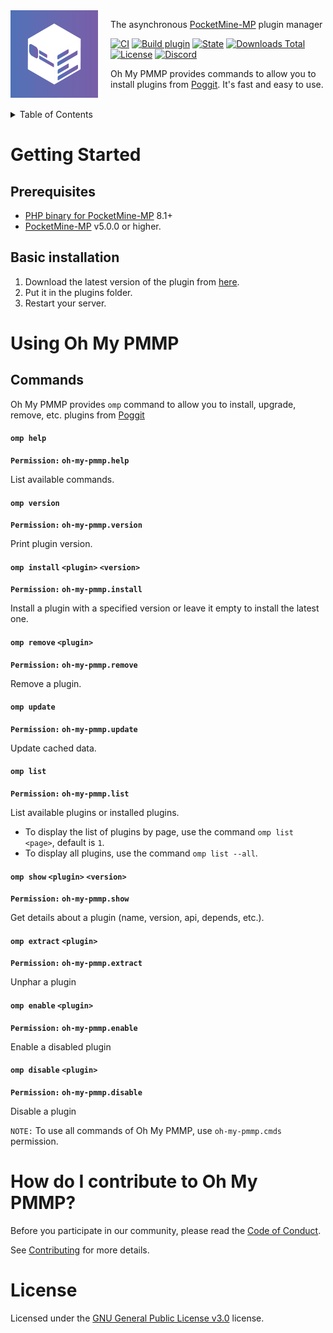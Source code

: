 <img src="assets/icon.png" align="left" width="140px" height="140px" />
<img align="left" width="0" height="140px" hspace="10"/>

The asynchronous <a href="https://pmmp.io">PocketMine-MP</a> plugin manager

[![CI](https://github.com/thebigcrafter/oh-my-pmmp/actions/workflows/ci.yml/badge.svg)](https://github.com/thebigcrafter/oh-my-pmmp/actions/workflows/ci.yml)
[![Build plugin](https://github.com/thebigcrafter/oh-my-pmmp/actions/workflows/build.yml/badge.svg)](https://github.com/thebigcrafter/oh-my-pmmp/actions/workflows/build.yml)
[![State](https://poggit.pmmp.io/shield.state/oh-my-pmmp)](https://poggit.pmmp.io/p/oh-my-pmmp)
[![Downloads Total](https://poggit.pmmp.io/shield.dl.total/oh-my-pmmp)](https://poggit.pmmp.io/p/oh-my-pmmp)
[![License](https://img.shields.io/github/license/thebigcrafter/oh-my-pmmp?color=ecebe6&labelColor=bd93f9&logo=discord&logoColor=white)](https://github.com/thebigcrafter/oh-my-pmmp/blob/main/LICENSE)
[![Discord](https://img.shields.io/discord/1087729577004122112?label=&color=ecebe6&labelColor=bd93f9&logo=discord&logoColor=white)](https://discord.gg/PykBfE2TZ9 
)

Oh My PMMP provides commands to allow you to install plugins from [Poggit](https://poggit.pmmp.io). It's fast and easy to use.

<br />

<details>

<summary>Table of Contents</summary>

- [Getting Started](#getting-started)
	- [Prerequisites](#prerequisites)
	- [Basic installation](#basic-installation)
- [Using Oh My PMMP](#using-oh-my-pmmp)
	- [Commands](#commands)
- [Advanced Topics](#advanced-topics)
	- [Developer Mode](#developer-mode)
- [How do I contribute to Oh My PMMP?](#how-do-i-contribute-to-oh-my-pmmp)
- [License](#license)

</details>

# Getting Started

## Prerequisites

- [PHP binary for PocketMine-MP](https://github.com/pmmp/PHP-Binaries/releases) 8.1+
- [PocketMine-MP](https://github.com/pmmp/PocketMine-MP/releases) v5.0.0 or higher.

## Basic installation

1. Download the latest version of the plugin from [here](https://github.com/thebigcrafter/oh-my-pmmp/releases).
2. Put it in the plugins folder.
3. Restart your server.

# Using Oh My PMMP

## Commands

Oh My PMMP provides `omp` command to allow you to install, upgrade, remove, etc. plugins from [Poggit](https://poggit.pmmp.io)

#### `omp help`

**`Permission:` `oh-my-pmmp.help`**

List available commands.

#### `omp version`

**`Permission:` `oh-my-pmmp.version`**

Print plugin version.

#### `omp install` `<plugin>` `<version>`

**`Permission:` `oh-my-pmmp.install`**

Install a plugin with a specified version or leave it empty to install the latest one.

#### `omp remove` `<plugin>`

**`Permission:` `oh-my-pmmp.remove`**

Remove a plugin.

#### `omp update`

**`Permission:` `oh-my-pmmp.update`**

Update cached data.

#### `omp list`

**`Permission:` `oh-my-pmmp.list`**

List available plugins or installed plugins.

- To display the list of plugins by page, use the command `omp list <page>`, default is `1`.
- To display all plugins, use the command `omp list --all`.

#### `omp show` `<plugin>` `<version>`

**`Permission:` `oh-my-pmmp.show`**

Get details about a plugin (name, version, api, depends, etc.).

#### `omp extract` `<plugin>`

**`Permission:` `oh-my-pmmp.extract`**

Unphar a plugin

#### `omp enable` `<plugin>`

**`Permission:` `oh-my-pmmp.enable`**

Enable a disabled plugin

#### `omp disable` `<plugin>`

**`Permission:` `oh-my-pmmp.disable`**

Disable a plugin

`NOTE:` To use all commands of Oh My PMMP, use `oh-my-pmmp.cmds` permission.

# How do I contribute to Oh My PMMP?

Before you participate in our community, please read the [Code of Conduct](https://github.com/thebigcrafter/oh-my-pmmp/blob/main/CODE_OF_CONDUCT.md).

See [Contributing](https://github.com/thebigcrafter/oh-my-pmmp/blob/main/CONTRIBUTING.md) for more details.

# License

Licensed under the [GNU General Public License v3.0](https://github.com/thebigcrafter/oh-my-pmmp/blob/main/LICENSE) license.
